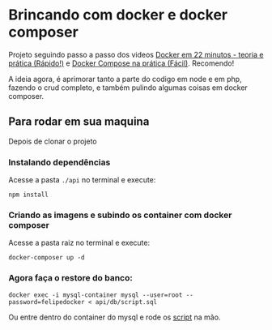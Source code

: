 # Brincando com docker e docker composer

Projeto seguindo passo a passo dos videos [Docker em 22 minutos - teoria e prática (Rápido!)](https://youtu.be/Kzcz-EVKBEQ?list=RDCMUC5fWvbBnaFAi2hJlHRmg5kw) e [Docker Compose na prática (Fácil)](https://youtu.be/HxPz3eLnXZk?list=RDCMUC5fWvbBnaFAi2hJlHRmg5kw). Recomendo!

A ideia agora, é aprimorar tanto a parte do codigo em node e em php, fazendo o crud completo, e também pulindo algumas coisas em docker composer.

## Para rodar em sua maquina
Depois de clonar o projeto

### Instalando dependências
Acesse a pasta `./api` no terminal e execute:
```
npm install
```

### Criando as imagens e subindo os container com docker composer
Acesse a pasta raiz no terminal e execute:
```
docker-composer up -d
```

### Agora faça o restore do banco:
```
docker exec -i mysql-container mysql --user=root --password=felipedocker < api/db/script.sql
```

Ou entre dentro do container do mysql e rode os [script](https://github.com/Felipe-Dumont/brincando-com-docker/blob/main/api/db/script.sql) na mão.
